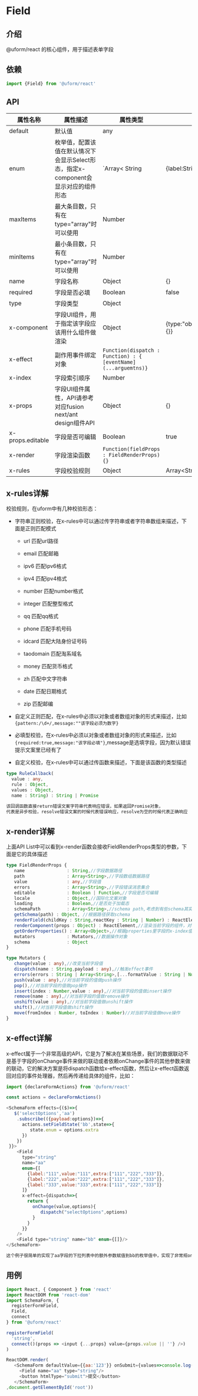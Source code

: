 # Field

## 介绍

@uform/react 的核心组件，用于描述表单字段

## 依赖

```javascript
import {Field} from '@uform/react'
```

## API

| 属性名称 | 属性描述 | 属性类型 | 默认值 |  |  |  |  |  |
| ---- | ---- | ---- | --- | --- | --- | --- | --- | --- |
| default | 默认值 | any |  |  |  |  |  |  |
| enum | 枚举值，配置该值在默认情况下会显示Select形态，指定x-component会显示对应的组件形态 | `Array< String | {label:String,value:any}>` | \[] |  |  |  |  |  |
| maxItems | 最大条目数，只有在type="array"时可以使用 | Number |  |  |  |  |  |  |
| minItems | 最小条目数，只有在type="array"时可以使用 | Number |  |  |  |  |  |  |
| name | 字段名称 | Object | {} |  |  |  |  |  |
| required | 字段是否必填 | Boolean | false |  |  |  |  |  |
| type | 字段类型 | Object |  |  |  |  |  |  |
| x-component | 字段UI组件，用于指定该字段应该用什么组件做渲染 | Object | {type:"object",properties:{}} |  |  |  |  |  |
| x-effect | 副作用事件绑定对象 | `Function(dispatch : Function) : {    [eventName](...arguemtns)}` |  |  |  |  |  |  |
| x-index | 字段索引顺序 | Number |  |  |  |  |  |  |
| x-props | 字段UI组件属性，API请参考对应fusion next/ant design组件API | Object | {} |  |  |  |  |  |
| x-props.editable | 字段是否可编辑 | Boolean | true |  |  |  |  |  |
| x-render | 字段渲染函数 | `Function(fieldProps : FieldRenderProps){}` |  |  |  |  |  |  |
| x-rules | 字段校验规则 | Object | Array&lt;String | Object | Function> | String | Function |  |

## x-rules详解

校验规则，在uform中有几种校验形态：

- 字符串正则校验，在x-rules中可以通过传字符串或者字符串数组来描述，下面是正则匹配模式

  - url 匹配url路径

  - email 匹配邮箱

  - ipv6 匹配ipv6格式

  - ipv4 匹配ipv4格式

  - number 匹配number格式

  - integer 匹配整型格式

  - qq 匹配qq格式

  - phone 匹配手机号码

  - idcard 匹配大陆身份证号码

  - taodomain 匹配淘系域名

  - money 匹配货币格式

  - zh 匹配中文字符串

  - date 匹配日期格式

  - zip 匹配邮编

- 自定义正则匹配，在x-rules中必须以对象或者数组对象的形式来描述，比如`{pattern:/\d+/,message:""该字段必须为数字}`

- 必填型校验，在x-rules中必须以对象或者数组对象的形式来描述，比如`{required:true,message:"该字段必填"}`,message是选填字段，因为默认错误提示文案里已经有了

- 自定义校验，在x-rules中可以通过传函数来描述，下面是该函数的类型描述

```typescript
type RuleCallback(
  value : any,
  rule : Object,
  values : Object,
  name : String) : String | Promise

该回调函数直接return错误文案字符串代表响应错误，如果返回Promise对象，
代表是异步校验，resolve错误文案的时候代表错误响应，resolve为空的时候代表正确响应
```

## x-render详解

上面API List中可以看到x-render函数会接收FieldRenderProps类型的参数，下面是它的具体描述

```typescript
type FieldRenderProps {
   name                : String,//字段数据路径
   path                : Array<String>,//字段数组数据路径
   value               : any,//字段值
   errors              : Array<String>,//字段错误消息集合
   editable            : Boolean | Function,//字段是否可编辑
   locale              : Object,//国际化文案对象
   loading             : Boolean,//是否处于加载态
   schemaPath          : Array<String>,//schema path,考虑到有些schema其实是不占数据路径的，所以这个路径是真实路径
   getSchema(path) : Object, //根据路径获取schema
   renderField(childKey : String,reactKey : String | Number) : ReactElement,//根据childKey渲染当前字段的子字段
   renderComponent(props : Object) : ReactElement,//渲染当前字段的组件，对于x-render来说，可以借助它快速实现渲染包装功能
   getOrderProperties() : Array<Object>,//根据properties里字段的x-index值求出排序后的properties
   mutators            : Mutators,//数据操作对象
   schema              : Object   
}

type Mutators {
   change(value : any),//改变当前字段值
   dispatch(name : String,payload : any),//触发effect事件
   errors(errors : String | Array<String>,[...formatValue : String | Number]),//设置当前字段的错误消息
   push(value : any),//对当前字段的值做push操作
   pop(),//对当前字段的值做pop操作
   insert(index : Number,value : any),//对当前字段的值做insert操作
   remove(name : any),//对当前字段的值做remove操作
   unshift(value : any),//对当前字段值做unshift操作
   shift(),//对当前字段值做shift操作
   move(fromIndex : Number, toIndex : Number)//对当前字段值做move操作
}
```

## x-effect详解

x-effect属于一个非常高级的API，它是为了解决在某些场景，我们的数据联动不是基于字段的onChange事件来做的联动或者依赖onChange事件的其他参数来做的联动，它的解决方案是将dispatch函数给x-effect函数，然后让x-effect函数返回对应的事件处理器，然后再传递给具体的组件，比如：

```javascript
import {declareFormActions} from '@uform/react'

const actions = declareFormActions()

<SchemaForm effects={($)=>{
   $('selectOptions','aa')
    .subscribe(({payload:options})=>{
      actions.setFieldState('bb',state=>{
         state.enum = options.extra
      })
    })
 }}>
    <Field 
      type="string" 
      name="aa"
      enum={[
        {label:"111",value:"111",extra:["111","222","333"]},
        {label:"222",value:"222",extra:["111","222","333"]},
        {label:"333",value:"333",extra:["111","222","333"]}
      ]}
      x-effect={dispatch=>{
        return {
          onChange(value,options){
             dispatch("selectOptions",options)
          }
        }
      }}
    />
    <Field type="string" name="bb" enum={[]}/>
</SchemaForm>

这个例子很简单的实现了aa字段的下拉列表中的额外参数赋值到bb的枚举值中，实现了非常规onChange的值联动
```

## 用例

```javascript
import React, { Component } from 'react'
import ReactDOM from 'react-dom'
import SchemaForm, {
  registerFormField,
  Field,  
  connect
} from '@uform/react'

registerFormField(
  'string',
  connect()(props => <input {...props} value={props.value || ''} />)
)

ReactDOM.render(
   <SchemaForm defaultValue={{aa:'123'}} onSubmit={values=>console.log(values)}>
     <Field name="aa" type="string"/>
     <button htmlType="submit">提交</button>
   </SchemaForm>
,document.getElementById('root'))
```

